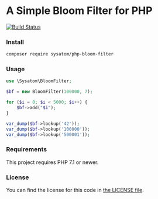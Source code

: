 # A Simple Bloom Filter for PHP

[![Build Status](https://travis-ci.org/sysatom/php-bloom-filter.svg?branch=master)](https://travis-ci.org/sysatom/php-bloom-filter)

### Install

```bash
composer require sysatom/php-bloom-filter
```

### Usage

```php
use \Sysatom\BloomFilter;

$bf = new BloomFilter(100000, 7);

for ($i = 0; $i < 5000; $i++) {
    $bf->add("$i");
}

var_dump($bf->lookup('42'));
var_dump($bf->lookup('100000'));
var_dump($bf->lookup('500001'));
```

### Requirements


This project requires PHP 7.1 or newer.

### License


You can find the license for this code in [the LICENSE file](LICENSE).
